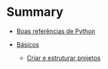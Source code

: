 # Summary

- [Boas referências de Python](./boas-referencias.md)

- [Básicos](./basicos/index.md)
    - [Criar e estruturar projetos](./basicos/criar-e-estruturar-projetos.md)

